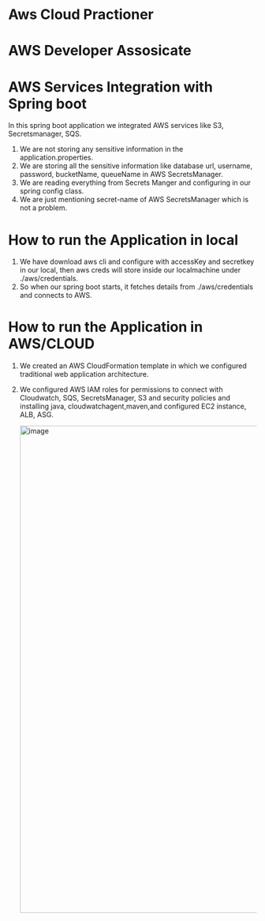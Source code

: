 # Aws Cloud Practioner
# AWS Developer Assosicate
# AWS Services Integration with Spring boot

In this spring boot application we integrated AWS services like S3, Secretsmanager, SQS.
  1. We are not storing any sensitive information in the application.properties.
  2. We are storing all the sensitive information like database url, username, password, bucketName, queueName in AWS SecretsManager.
  3. We are reading everything from Secrets Manger and configuring in our spring config class.
  4. We are just mentioning secret-name of AWS SecretsManager which is not a problem.
# How to run the Application in local
  1. We have download aws cli and configure with accessKey and secretkey in our local, then aws creds will store inside our localmachine under ./aws/credentials.
  2. So when our spring boot starts, it fetches details from ./aws/credentials and connects to AWS.
# How to run the Application in AWS/CLOUD
  1. We created an AWS CloudFormation template in which we configured traditional web application architecture.
  2. We configured AWS IAM roles for permissions to connect with Cloudwatch, SQS, SecretsManager, S3 and security policies and installing java,     cloudwatchagent,maven,and configured EC2 instance, ALB, ASG.

     <img width="987" alt="image" src="https://github.com/user-attachments/assets/61473915-304e-4746-9eb7-b5050fa02664" />

